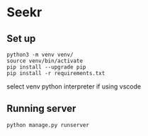# Seekr

## Set up
```
python3 -m venv venv/
source venv/bin/activate
pip install --upgrade pip
pip install -r requirements.txt
```
select venv python interpreter if using vscode
## Running server
```
python manage.py runserver